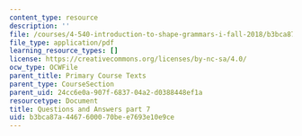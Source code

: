 ```yaml
---
content_type: resource
description: ''
file: /courses/4-540-introduction-to-shape-grammars-i-fall-2018/b3bca87a4467600070bee7693e10e9ce_MIT4_540F18_qa7.pdf
file_type: application/pdf
learning_resource_types: []
license: https://creativecommons.org/licenses/by-nc-sa/4.0/
ocw_type: OCWFile
parent_title: Primary Course Texts
parent_type: CourseSection
parent_uid: 24cc6e0a-907f-6837-04a2-d0388448ef1a
resourcetype: Document
title: Questions and Answers part 7
uid: b3bca87a-4467-6000-70be-e7693e10e9ce
---
```

